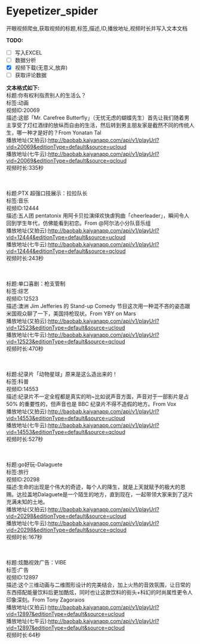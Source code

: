 # Eyepetizer_spider
开眼视频爬虫,获取视频的标题,标签,描述,ID,播放地址,视频时长并写入文本文档<br>

**TODO:**
- [ ] 写入EXCEL
- [ ] 数据分析
- [x] 视频下载(无意义,放弃)
- [ ] 获取评论数据

**文本格式如下:<br>**
标题:你有权利指责别人的生活么？<br> 
标签:动画<br>
视频ID:20069<br>
描述:这部「Mr. Carefree Butterfly」（无忧无虑的蝴蝶先生）首先让我们随着男主享受了灯红酒绿的放纵而自由的生活，然后转到男主朋友家是截然不同的传统人生，哪一种才是好的？From Yonatan Tal<br>
播放地址(又拍云):http://baobab.kaiyanapp.com/api/v1/playUrl?vid=20069&editionType=default&source=ucloud<br>
播放地址(七牛云):http://baobab.kaiyanapp.com/api/v1/playUrl?vid=20069&editionType=default&source=qcloud<br>
视频时长:335秒<br><br><br>


标题:PTX 超强口技展示：拉拉队长<br>
标签:音乐<br>
视频ID:12444<br>
描述:五人团 pentatonix 用阿卡贝拉演绎欢快虐狗曲「cheerleader」，瞬间令人回到学生年代，仿佛能看到初恋。From @阿尔法小分队音乐组<br>
播放地址(又拍云):http://baobab.kaiyanapp.com/api/v1/playUrl?vid=12444&editionType=default&source=ucloud<br>
播放地址(七牛云):http://baobab.kaiyanapp.com/api/v1/playUrl?vid=12444&editionType=default&source=qcloud<br>
视频时长:243秒<br><br><br>

标题:单口喜剧：枪支管制<br>
标签:综艺<br>
视频ID:12523<br>
描述:澳洲 Jim Jefferies 的 Stand-up Comedy 节目这次用一种混不吝的姿态跟米国观众聊了一下，美国持枪现状。From YBY on Mars<br>
播放地址(又拍云):http://baobab.kaiyanapp.com/api/v1/playUrl?vid=12523&editionType=default&source=ucloud<br>
播放地址(七牛云):http://baobab.kaiyanapp.com/api/v1/playUrl?vid=12523&editionType=default&source=qcloud<br>
视频时长:470秒<br><br><br>


标题:纪录片「动物星球」原来是这么造出来的！<br>
标签:科普<br>
视频ID:14553<br>
描述:纪录片不一定全程都是真实的哟~比如说声音方面，声音对于一部影片是占 50% 的重要性的，但声音也是 BBC 纪录片不得不造假的地方。From Vox<br>
播放地址(又拍云):http://baobab.kaiyanapp.com/api/v1/playUrl?vid=14553&editionType=default&source=ucloud<br>
播放地址(七牛云):http://baobab.kaiyanapp.com/api/v1/playUrl?vid=14553&editionType=default&source=qcloud<br>
视频时长:527秒<br><br><br>


标题:go好玩-Dalaguete<br>
标签:旅行<br>
视频ID:20298<br>
描述:生命的出现是个伟大的奇迹，每个人的降生，就是上天就赋予的极大的恩赐。达拉盖地Dalaguete是一个陌生的地方，直到现在，一起带领大家来到了这片充满未知的土地。<br>
播放地址(又拍云):http://baobab.kaiyanapp.com/api/v1/playUrl?vid=20298&editionType=default&source=ucloud<br>
播放地址(七牛云):http://baobab.kaiyanapp.com/api/v1/playUrl?vid=20298&editionType=default&source=qcloud<br>
视频时长:167秒<br><br><br>


标题:炫酷视效广告：VIBE<br>
标签:广告<br>
视频ID:12897<br>
描述:这个三维动画与二维图形设计的完美结合，加上火热的音效氛围，让日常的东西搭配能量饮料后更加酷炫，同时也让这款饮料的街头+科幻的时尚属性更令人印象深刻。From Tony Zagoraios<br>
播放地址(又拍云):http://baobab.kaiyanapp.com/api/v1/playUrl?vid=12897&editionType=default&source=ucloud<br>
播放地址(七牛云):http://baobab.kaiyanapp.com/api/v1/playUrl?vid=12897&editionType=default&source=qcloud<br>
视频时长:64秒<br><br><br>


